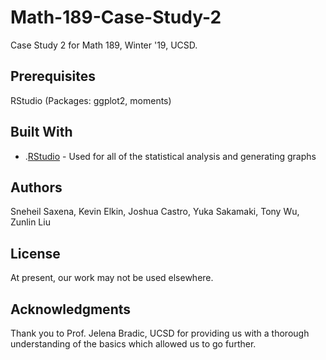 # Math-189-Case-Study-2
Case Study 2 for Math 189, Winter '19, UCSD.

## Prerequisites
RStudio (Packages: ggplot2, moments) 

## Built With
* .[RStudio](https://www.rstudio.com/products/rstudio/download/) - Used for all of the statistical analysis and generating graphs

## Authors
Sneheil Saxena, Kevin Elkin, Joshua Castro, Yuka Sakamaki, Tony Wu, Zunlin Liu

## License
At present, our work may not be used elsewhere.

## Acknowledgments
Thank you to Prof. Jelena Bradic, UCSD for providing us with a thorough understanding of the basics which allowed us to go further.
